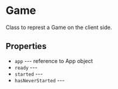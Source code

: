 Game
====

Class to represt a Game on the client side.

Properties
----------
* `app` --- reference to App object
* `ready` --- 
* `started` ---
* `hasNeverStarted` ---